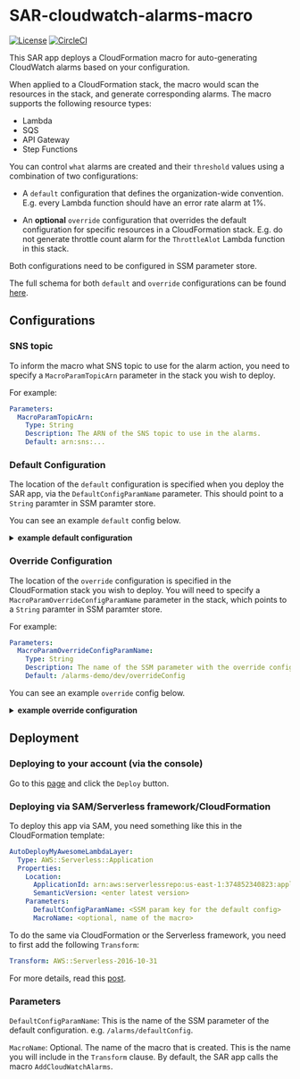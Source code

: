 # SAR-cloudwatch-alarms-macro

[![License](https://img.shields.io/badge/License-Apache%202.0-blue.svg)](LICENSE)
[![CircleCI](https://circleci.com/gh/lumigo/SAR-cloudwatch-alarms-macro.svg?style=svg)](https://circleci.com/gh/lumigo/SAR-cloudwatch-alarms-macro)

This SAR app deploys a CloudFormation macro for auto-generating CloudWatch alarms based on your configuration.

When applied to a CloudFormation stack, the macro would scan the resources in the stack, and generate corresponding alarms. The macro supports the following resource types:

* Lambda
* SQS
* API Gateway
* Step Functions

You can control `what` alarms are created and their `threshold` values using a combination of two configurations:

* A `default` configuration that defines the organization-wide convention. E.g. every Lambda function should have an error rate alarm at 1%.

* An **optional** `override` configuration that overrides the default configuration for specific resources in a CloudFormation stack. E.g. do not generate throttle count alarm for the `ThrottleAlot` Lambda function in this stack.

Both configurations need to be configured in SSM parameter store.

The full schema for both `default` and `override` configurations can be found [here](/src/lib/config/schema.js).

## Configurations

### SNS topic

To inform the macro what SNS topic to use for the alarm action, you need to specify a `MacroParamTopicArn` parameter in the stack you wish to deploy.

For example:

```yml
Parameters:
  MacroParamTopicArn:
    Type: String
    Description: The ARN of the SNS topic to use in the alarms.
    Default: arn:sns:...
```

### Default Configuration

The location of the `default` configuration is specified when you deploy the SAR app, via the `DefaultConfigParamName` parameter. This should point to a `String` paramter in SSM paramter store. 

You can see an example `default` config below.

<details>
<summary><b>example default configuration</b></summary><p>

```json
{
  "lambda": {
    "errorRate": {
      "threshold": 0.01,
      "evaluationPeriods": 5,
      "enabled": true
    },
    "throttleCount": {
      "threshold": 1,
      "evaluationPeriods": 1,
      "enabled": true
    },
    "dlqErrorCount": {
      "threshold": 1,
      "evaluationPeriods": 1,
      "enabled": true
    },
    "iteratorAge": {
      "threshold": 60000,
      "evaluationPeriods": 5,
      "enabled": true
    }
  },
  "sqs": {
    "messageAge": {
      "threshold": 600000,
      "evaluationPeriods": 1,
      "enabled": true
    }
  },
  "apiGateway": {
    "p90": {
      "threshold": 1000,
      "evaluationPeriods": 5,
      "enabled": true
    },
    "p95": {
      "threshold": 3000,
      "evaluationPeriods": 5,
      "enabled": true
    },
    "p99": {
      "threshold": 5000,
      "evaluationPeriods": 5,
      "enabled": true
    },
    "status4xxRate": {
      "threshold": 0.05,
      "evaluationPeriods": 5,
      "enabled": true
    },
    "status5xxRate": {
      "threshold": 0.01,
      "evaluationPeriods": 5,
      "enabled": true
    },
    "status2xxRate": {
      "threshold": 0.99,
      "evaluationPeriods": 5,
      "enabled": true
    }
  },
  "stepFunctions": {
    "failedCount": {
      "threshold": 1,
      "evaluationPeriods": 1,
      "enabled": true
    },
    "throttleCount": {
      "threshold": 1,
      "evaluationPeriods": 1,
      "enabled": true
    },
    "timedOutCount": {
      "threshold": 1,
      "evaluationPeriods": 1,
      "enabled": true
    }
  }
}
```

</p></details>

### Override Configuration

The location of the `override` configuration is specified in the CloudFormation stack you wish to deploy. You will need to specify a `MacroParamOverrideConfigParamName` parameter in the stack, which points to a `String` paramter in SSM paramter store.

For example:

```yml
Parameters:
  MacroParamOverrideConfigParamName:
    Type: String
    Description: The name of the SSM parameter with the override config.
    Default: /alarms-demo/dev/overrideConfig
```

You can see an example `override` config below.

<details>
<summary><b>example override configuration</b></summary><p>

```json
{
  "lambdaFunctions": [
    {
      "logicalId": "HelloLambdaFunction",
      "errorRate": {
        "threshold": 0.05,
        "evaluationPeriods": 5,
        "enabled": true
      },
      "throttleCount": {
        "enabled": false
      }
    },
    {
      "functionName": "hello-function",
      "errorRate": {
        "enabled": false
      }
    }
  ],
  "sqsQueues": [
    {
      "logicalId": "MyQueue",
      "messageAge": {
        "threshold": 300000,
        "evaluationPeriods": 1,
        "enabled": true
      }
    },
    {
      "queueName": "my-other-queue",
      "messageAge": {
        "enabled": false
      }
    }
  ],
  "apiGatewayPaths": [
    {
      "path": "/",
      "p90": {
        "enabled": false
      },
      "p95": {
        "enabled": false
      }
    }
  ],
  "stepFunctions": [
    {
      "logicalId": "MyStateMachine",
      "failedCount": {
        "threshold": 3,
        "evaluationPeriods": 1,
        "enabled": true
      }
    },
    {
      "stateMachineName": "my-state-machine",
      "failedCount": {
        "enabled": false
      },
      "throttleCount": {
        "enabled": false
      }
    }
  ]
}
```

</p></details>

## Deployment

### Deploying to your account (via the console)

Go to this [page](https://serverlessrepo.aws.amazon.com/applications/arn:aws:serverlessrepo:us-east-1:374852340823:applications~cloudwatch-alarms-macro) and click the `Deploy` button.

### Deploying via SAM/Serverless framework/CloudFormation

To deploy this app via SAM, you need something like this in the CloudFormation template:

```yml
AutoDeployMyAwesomeLambdaLayer:
  Type: AWS::Serverless::Application
  Properties:
    Location:
      ApplicationId: arn:aws:serverlessrepo:us-east-1:374852340823:applications/cloudwatch-alarms-macro
      SemanticVersion: <enter latest version>
    Parameters:
      DefaultConfigParamName: <SSM param key for the default config>
      MacroName: <optional, name of the macro>
```

To do the same via CloudFormation or the Serverless framework, you need to first add the following `Transform`:

```yml
Transform: AWS::Serverless-2016-10-31
```

For more details, read this [post](https://theburningmonk.com/2019/05/how-to-include-serverless-repository-apps-in-serverless-yml/).

### Parameters

`DefaultConfigParamName`: This is the name of the SSM parameter of the default configuration. e.g. `/alarms/defaultConfig`.

`MacroName`: Optional. The name of the macro that is created. This is the name you will include in the `Transform` clause. By default, the SAR app calls the macro `AddCloudWatchAlarms`.
